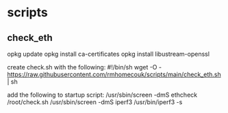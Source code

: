 # scripts


## check_eth

opkg update
opkg install ca-certificates
opkg install libustream-openssl

create check.sh with the following:
#!/bin/sh
wget -O - https://raw.githubusercontent.com/rmhomecouk/scripts/main/check_eth.sh | sh


add the following to startup script:
/usr/sbin/screen -dmS ethcheck /root/check.sh
/usr/sbin/screen -dmS iperf3 /usr/bin/iperf3 -s

